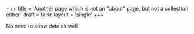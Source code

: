 +++
title = 'Another page which is not an "about" page, but not a collection either'
draft = false
layout = 'single'
+++

No need to show date as well